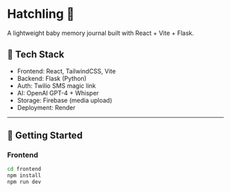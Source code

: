 # Hatchling 🐣

A lightweight baby memory journal built with React + Vite + Flask.

## 🧰 Tech Stack

- Frontend: React, TailwindCSS, Vite
- Backend: Flask (Python)
- Auth: Twilio SMS magic link
- AI: OpenAI GPT-4 + Whisper
- Storage: Firebase (media upload)
- Deployment: Render

---

## 🚀 Getting Started

### Frontend

```bash
cd frontend
npm install
npm run dev

